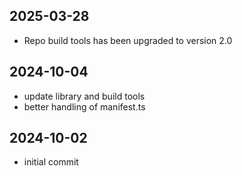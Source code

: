 ## 2025-03-28

- Repo build tools has been upgraded to version 2.0

## 2024-10-04

- update library and build tools
- better handling of manifest.ts

## 2024-10-02

- initial commit
